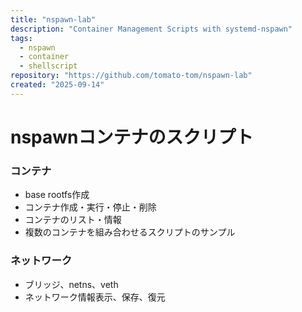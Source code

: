 ```yaml
---
title: "nspawn-lab"
description: "Container Management Scripts with systemd-nspawn"
tags:
  - nspawn
  - container
  - shellscript
repository: "https://github.com/tomato-tom/nspawn-lab"
created: "2025-09-14"
---
```

# nspawnコンテナのスクリプト

### コンテナ
- base rootfs作成
- コンテナ作成・実行・停止・削除
- コンテナのリスト・情報
- 複数のコンテナを組み合わせるスクリプトのサンプル


### ネットワーク
- ブリッジ、netns、veth
- ネットワーク情報表示、保存、復元

